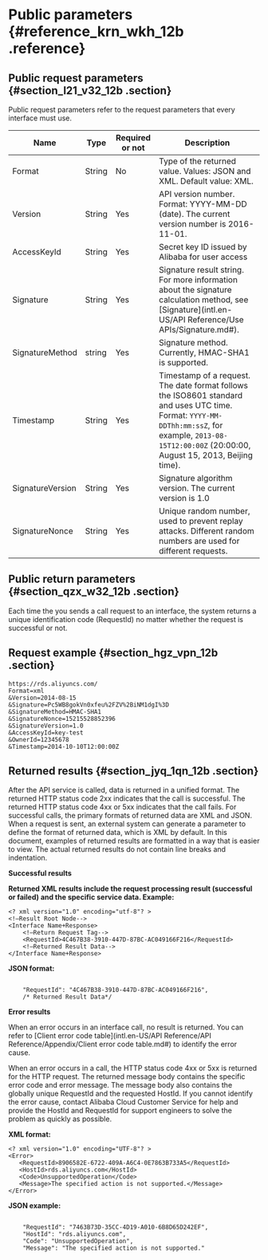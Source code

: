 # Public parameters {#reference_krn_wkh_12b .reference}

## Public request parameters {#section_l21_v32_12b .section}

Public request parameters refer to the request parameters that every interface must use.

|Name|Type|Required or not|Description|
|----|----|---------------|-----------|
|Format|String|No|Type of the returned value. Values: JSON and XML. Default value: XML.|
|Version|String|Yes|API version number. Format: YYYY-MM-DD \(date\). The current version number is 2016-11-01.|
|AccessKeyId|String|Yes|Secret key ID issued by Alibaba for user access|
|Signature|String|Yes|Signature result string. For more information about the signature calculation method, see [Signature](intl.en-US/API Reference/Use APIs/Signature.md#).|
|SignatureMethod|string|Yes|Signature method. Currently, HMAC-SHA1 is supported.|
|Timestamp|String|Yes|Timestamp of a request. The date format follows the ISO8601 standard and uses UTC time. Format: `YYYY-MM-DDThh:mm:ssZ`, for example, `2013-08-15T12:00:00Z` \(20:00:00, August 15, 2013, Beijing time\).|
|SignatureVersion|String|Yes|Signature algorithm version. The current version is 1.0|
|SignatureNonce|String|Yes|Unique random number, used to prevent replay attacks. Different random numbers are used for different requests.|

## Public return parameters {#section_qzx_w32_12b .section}

Each time the you sends a call request to an interface, the system returns a unique identification code \(RequestId\) no matter whether the request is successful or not.

## Request example {#section_hgz_vpn_12b .section}

```
https://rds.aliyuncs.com/
Format=xml
&Version=2014-08-15
&Signature=Pc5WB8gokVn0xfeu%2FZV%2BiNM1dgI%3D 
&SignatureMethod=HMAC-SHA1
&SignatureNonce=15215528852396
&SignatureVersion=1.0
&AccessKeyId=key-test
&OwnerId=12345678
&Timestamp=2014-10-10T12:00:00Z
```

## Returned results {#section_jyq_1qn_12b .section}

After the API service is called, data is returned in a unified format. The returned HTTP status code 2xx indicates that the call is successful. The returned HTTP status code 4xx or 5xx indicates that the call fails. For successful calls, the primary formats of returned data are XML and JSON. When a request is sent, an external system can generate a parameter to define the format of returned data, which is XML by default. In this document, examples of returned results are formatted in a way that is easier to view. The actual returned results do not contain line breaks and indentation.

**Successful results**

**Returned XML results include the request processing result \(successful or failed\) and the specific service data. Example:**

```
<? xml version="1.0" encoding="utf-8"? > 
<!—Result Root Node-->
<Interface Name+Response>
    <!—Return Request Tag-->
    <RequestId>4C467B38-3910-447D-87BC-AC049166F216</RequestId>
    <!—Returned Result Data-->
</Interface Name+Response>
```

**JSON format:**

```

    "RequestId": "4C467B38-3910-447D-87BC-AC049166F216",
    /* Returned Result Data*/

```

**Error results**

When an error occurs in an interface call, no result is returned. You can refer to [Client error code table](intl.en-US/API Reference/API Reference/Appendix/Client error code table.md#) to identify the error cause.

When an error occurs in a call, the HTTP status code 4xx or 5xx is returned for the HTTP request. The returned message body contains the specific error code and error message. The message body also contains the globally unique RequestId and the requested HostId. If you cannot identify the error cause, contact Alibaba Cloud Customer Service for help and provide the HostId and RequestId for support engineers to solve the problem as quickly as possible.

**XML format:**

```
<? xml version="1.0" encoding="UTF-8"? >
<Error>
   <RequestId>8906582E-6722-409A-A6C4-0E7863B733A5</RequestId>
   <HostId>rds.aliyuncs.com</HostId>
   <Code>UnsupportedOperation</Code>
   <Message>The specified action is not supported.</Message>
</Error>
```

**JSON example:**

```

    "RequestId": "7463B73D-35CC-4D19-A010-6B8D65D242EF",
    "HostId": "rds.aliyuncs.com",
    "Code": "UnsupportedOperation",
    "Message": "The specified action is not supported."

```


